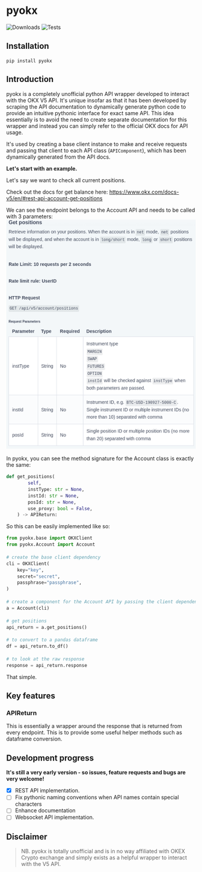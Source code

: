 # pyokx 
![Downloads](https://img.shields.io/pypi/dm/pyokx)
![Tests](https://github.com/nicelgueta/pyokx/actions/workflows/pyokx.yml/badge.svg)
## Installation

```shell
pip install pyokx
```

## Introduction

pyokx is a completely unofficial python API wrapper developed to interact with the OKX V5 API. 
It's unique insofar as that it has been developed by scraping the API documentation to dynamically generate python code to provide an intuitive
pythonic interface for exact same API. This idea essentially is to avoid the need to create separate documentation for this wrapper and instead you can simply refer to the official OKX docs for API usage.

It's used by creating a base client instance to make and receive requests and passing that client to each API class (`APIComponent`), which has been dynamically generated from the API docs.


**Let's start with an example.**

Let's say we want to check all current positions.

Check out the docs for get balance here: https://www.okx.com/docs-v5/en/#rest-api-account-get-positions

We can see the endpoint belongs to the Account API and needs to be called with 3 parameters:
![OKX-docs](get-pos.png)

In pyokx, you can see the method signature for the Account class is exactly the same:
```python
def get_positions(
        self,
        instType: str = None,
        instId: str = None,
        posId: str = None,
        use_proxy: bool = False,
    ) -> APIReturn:
```

So this can be easily implemented like so:

```python
from pyokx.base import OKXClient
from pyokx.Account import Account

# create the base client dependency
cli = OKXClient(
    key="key",
    secret="secret",
    passphrase="passphrase",
)

# create a component for the Account API by passing the client dependency
a = Account(cli)

# get positions
api_return = a.get_positions()

# to convert to a pandas dataframe
df = api_return.to_df()

# to look at the raw response
response = api_return.response

```

That simple.

## Key features

### APIReturn

This is essentially a wrapper around the response that is returned from every endpoint. This is to provide some useful helper methods such as dataframe conversion.

## Development progress

**It's still a very early version - so issues, feature requests and bugs are very welcome!**

- [x] REST API implementation.
- [ ] Fix pythonic naming conventions when API names contain special characters
- [ ] Enhance documentation
- [ ] Websocket API implementation. 

## Disclaimer
> NB. pyokx is totally unofficial and is in no way affiliated with OKEX Crypto exchange and simply exists as a helpful wrapper to interact with the V5 API.